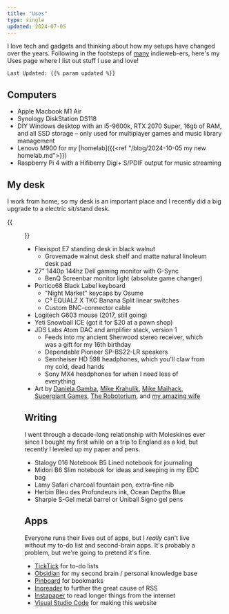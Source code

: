 ```yaml
---
title: "Uses"
type: single
updated: 2024-07-05
---
```

I love tech and gadgets and thinking about how my setups have changed over the years. Following in the footsteps of [many](https://uses.tech/) indieweb-ers, here's my Uses page where I list out stuff I use and love!

`Last Updated: {{% param updated %}}`

## Computers

- Apple Macbook M1 Air
- Synology DiskStation DS118
- DIY Windows desktop with an i5-9600k, RTX 2070 Super, 16gb of RAM, and all SSD storage – only used for multiplayer games and music library management
- Lenovo M900 for my [homelab]({{<ref "/blog/2024-10-05 my new homelab.md">}})
- Raspberry Pi 4 with a Hifiberry Digi+ S/PDIF output for music streaming

## My desk

I work from home, so my desk is an important place and I recently did a big upgrade to a electric sit/stand desk.

{{<figure src="/images/blog/2024-03-04-17h57m07.jpg" caption="This photo is a touch out of date, my keyboard looks a lot nicer now and I stopped using the Stream Deck">}}

- Flexispot E7 standing desk in black walnut
  - Grovemade walnut desk shelf and matte natural linoleum desk pad
- 27" 1440p 144hz Dell gaming monitor with G-Sync
  - BenQ Screenbar monitor light (absolute game changer)
- Portico68 Black Label keyboard
  - "Night Market" keycaps by Osume
  - C³ EQUALZ X TKC Banana Split linear switches
  - Custom BNC-connector cable
- Logitech G603 mouse (2017, still going)
- Yeti Snowball ICE (got it for $20 at a pawn shop)
- JDS Labs Atom DAC and amplifier stack, version 1
  - Feeds into my ancient Sherwood stereo receiver, which was a gift for my 16th birthday
  - Dependable Pioneer SP-BS22-LR speakers
  - Sennheiser HD 598 headphones, which you'll claw from my cold, dead hands
  - Sony MX4 headphones for when I need less of everything
- Art by [Daniela Gamba](https://www.danielagamba.com/), [Mike Krahulik](https://www.penny-arcade.com/), [Mike Maihack](https://mikemaihack.bigcartel.com/), [Supergiant Games](https://www.supergiantgames.com/), [The Robotorium](https://westernavenuestudios.com/listing/the-robotorium-2/), and [my amazing wife](https://www.emilymullerart.com/)

## Writing

I went through a decade-long relationship with Moleskines ever since I bought my first while on a trip to England as a kid, but recently I leveled up my paper and pens.

- Stalogy 016 Notebook B5 Lined notebook for journaling
- Midori B6 Slim notebook for ideas and keeping in my EDC bag
- Lamy Safari charcoal fountain pen, extra-fine nib
- Herbin Bleu des Profondeurs ink, Ocean Depths Blue
- Sharpie S-Gel metal barrel or Uniball Signo gel pens

## Apps

Everyone runs their lives out of apps, but I *really* can't live without my to-do list and second-brain apps. It's probably a problem, but we're going to pretend it's fine.

- [TickTick](https://www.ticktick.com/) for to-do lists
- [Obsidian](https://obsidian.md/) for my second brain / personal knowledge base
- [Pinboard](https://pinboard.in/) for bookmarks
- [Inoreader](https://www.inoreader.com) to further the great cause of RSS
- [Instapaper](https://www.instapaper.com/u) to read longer things from the internet
- [Visual Studio Code](https://code.visualstudio.com/) for making this website
